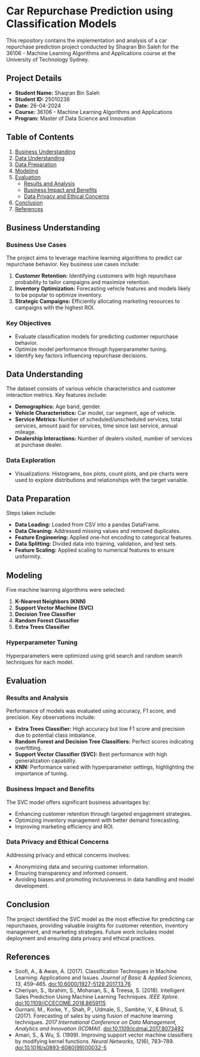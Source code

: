 # Car Repurchase Prediction using Classification Models

This repository contains the implementation and analysis of a car repurchase prediction project conducted by Shaqran Bin Saleh for the 36106 - Machine Learning Algorithms and Applications course at the University of Technology Sydney.

## Project Details
- **Student Name:** Shaqran Bin Saleh
- **Student ID:** 25010238
- **Date:** 26-04-2024
- **Course:** 36106 - Machine Learning Algorithms and Applications
- **Program:** Master of Data Science and Innovation

## Table of Contents
1. [Business Understanding](#business-understanding)
2. [Data Understanding](#data-understanding)
3. [Data Preparation](#data-preparation)
4. [Modeling](#modeling)
5. [Evaluation](#evaluation)
    - [Results and Analysis](#results-and-analysis)
    - [Business Impact and Benefits](#business-impact-and-benefits)
    - [Data Privacy and Ethical Concerns](#data-privacy-and-ethical-concerns)
6. [Conclusion](#conclusion)
7. [References](#references)

## Business Understanding
### Business Use Cases
The project aims to leverage machine learning algorithms to predict car repurchase behavior. Key business use cases include:
1. **Customer Retention:** Identifying customers with high repurchase probability to tailor campaigns and maximize retention.
2. **Inventory Optimization:** Forecasting vehicle features and models likely to be popular to optimize inventory.
3. **Strategic Campaigns:** Efficiently allocating marketing resources to campaigns with the highest ROI.

### Key Objectives
- Evaluate classification models for predicting customer repurchase behavior.
- Optimize model performance through hyperparameter tuning.
- Identify key factors influencing repurchase decisions.

## Data Understanding
The dataset consists of various vehicle characteristics and customer interaction metrics. Key features include:
- **Demographics:** Age band, gender.
- **Vehicle Characteristics:** Car model, car segment, age of vehicle.
- **Service Metrics:** Number of scheduled/unscheduled services, total services, amount paid for services, time since last service, annual mileage.
- **Dealership Interactions:** Number of dealers visited, number of services at purchase dealer.

### Data Exploration
- Visualizations: Histograms, box plots, count plots, and pie charts were used to explore distributions and relationships with the target variable.

## Data Preparation
Steps taken include:
- **Data Loading:** Loaded from CSV into a pandas DataFrame.
- **Data Cleaning:** Addressed missing values and removed duplicates.
- **Feature Engineering:** Applied one-hot encoding to categorical features.
- **Data Splitting:** Divided data into training, validation, and test sets.
- **Feature Scaling:** Applied scaling to numerical features to ensure uniformity.

## Modeling
Five machine learning algorithms were selected:
1. **K-Nearest Neighbors (KNN)**
2. **Support Vector Machine (SVC)**
3. **Decision Tree Classifier**
4. **Random Forest Classifier**
5. **Extra Trees Classifier**

### Hyperparameter Tuning
Hyperparameters were optimized using grid search and random search techniques for each model.

## Evaluation
### Results and Analysis
Performance of models was evaluated using accuracy, F1 score, and precision. Key observations include:
- **Extra Trees Classifier:** High accuracy but low F1 score and precision due to potential class imbalance.
- **Random Forest and Decision Tree Classifiers:** Perfect scores indicating overfitting.
- **Support Vector Classifier (SVC):** Best performance with high generalization capability.
- **KNN:** Performance varied with hyperparameter settings, highlighting the importance of tuning.

### Business Impact and Benefits
The SVC model offers significant business advantages by:
- Enhancing customer retention through targeted engagement strategies.
- Optimizing inventory management with better demand forecasting.
- Improving marketing efficiency and ROI.

### Data Privacy and Ethical Concerns
Addressing privacy and ethical concerns involves:
- Anonymizing data and securing customer information.
- Ensuring transparency and informed consent.
- Avoiding biases and promoting inclusiveness in data handling and model development.

## Conclusion
The project identified the SVC model as the most effective for predicting car repurchases, providing valuable insights for customer retention, inventory management, and marketing strategies. Future work includes model deployment and ensuring data privacy and ethical practices.

## References
- Soofi, A., & Awan, A. (2017). Classification Techniques in Machine Learning: Applications and Issues. *Journal of Basic & Applied Sciences, 13*, 459–465. [doi:10.6000/1927-5129.2017.13.76](https://doi.org/10.6000/1927-5129.2017.13.76)
- Cheriyan, S., Ibrahim, S., Mohanan, S., & Treesa, S. (2018). Intelligent Sales Prediction Using Machine Learning Techniques. *IEEE Xplore*. [doi:10.1109/iCCECOME.2018.8659115](https://doi.org/10.1109/iCCECOME.2018.8659115)
- Gurnani, M., Korke, Y., Shah, P., Udmale, S., Sambhe, V., & Bhirud, S. (2017). Forecasting of sales by using fusion of machine learning techniques. *2017 International Conference on Data Management, Analytics and Innovation (ICDMAI)*. [doi:10.1109/icdmai.2017.8073492](https://doi.org/10.1109/icdmai.2017.8073492)
- Amari, S., & Wu, S. (1999). Improving support vector machine classifiers by modifying kernel functions. *Neural Networks, 12*(6), 783–789. [doi:10.1016/s0893-6080(99)00032-5](https://doi.org/10.1016/s0893-6080(99)00032-5)
